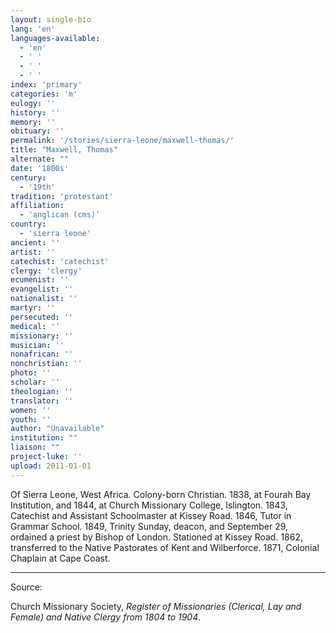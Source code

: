 ```yaml
---
layout: single-bio
lang: 'en'
languages-available:
  - 'en'
  - ' '
  - ' '
  - ' '
index: 'primary'
categories: 'm'
eulogy: ''
history: ''
memory: ''
obituary: ''
permalink: '/stories/sierra-leone/maxwell-thomas/'
title: "Maxwell, Thomas"
alternate: ""
date: '1800s'
century:
  - '19th'
tradition: 'protestant'
affiliation:
  - 'anglican (cms)'
country:
  - 'sierra leone'
ancient: ''
artist: ''
catechist: 'catechist'
clergy: 'clergy'
ecumenist: ''
evangelist: ''
nationalist: ''
martyr: ''
persecuted: ''
medical: ''
missionary: ''
musician: ''
nonafrican: ''
nonchristian: ''
photo: ''
scholar: ''
theologian: ''
translator: ''
women: ''
youth: ''
author: "Unavailable"
institution: ""
liaison: ""
project-luke: ''
upload: 2011-01-01
---
```




Of Sierra Leone, West Africa.  Colony-born Christian.  1838, at Fourah Bay Institution, and 1844, at Church Missionary College, Islington.  1843, Catechist and Assistant Schoolmaster at Kissey Road.  1846, Tutor in Grammar School.  1849, Trinity Sunday, deacon, and September 29, ordained a priest by Bishop of London.  Stationed at Kissey Road.  1862, transferred to the Native Pastorates of Kent and Wilberforce.  1871, Colonial Chaplain at Cape Coast.

---

Source:

Church Missionary Society, *Register of Missionaries (Clerical, Lay and Female) and Native Clergy from 1804 to 1904*.
